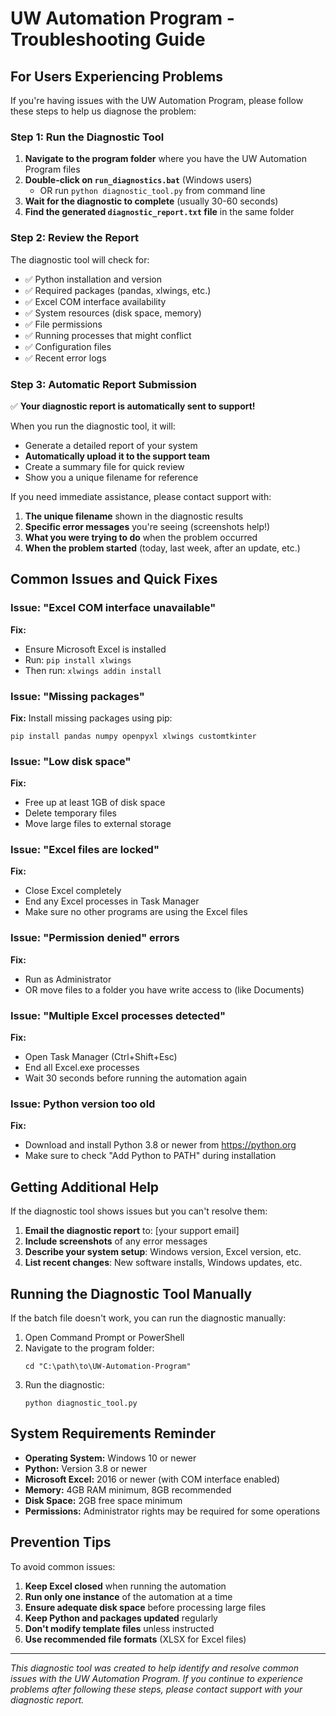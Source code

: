 # UW Automation Program - Troubleshooting Guide

## For Users Experiencing Problems

If you're having issues with the UW Automation Program, please follow these steps to help us diagnose the problem:

### Step 1: Run the Diagnostic Tool

1. **Navigate to the program folder** where you have the UW Automation Program files
2. **Double-click on `run_diagnostics.bat`** (Windows users)
   - OR run `python diagnostic_tool.py` from command line
3. **Wait for the diagnostic to complete** (usually 30-60 seconds)
4. **Find the generated `diagnostic_report.txt` file** in the same folder

### Step 2: Review the Report

The diagnostic tool will check for:
- ✅ Python installation and version
- ✅ Required packages (pandas, xlwings, etc.)
- ✅ Excel COM interface availability
- ✅ System resources (disk space, memory)
- ✅ File permissions
- ✅ Running processes that might conflict
- ✅ Configuration files
- ✅ Recent error logs

### Step 3: Automatic Report Submission

✅ **Your diagnostic report is automatically sent to support!**

When you run the diagnostic tool, it will:
- Generate a detailed report of your system
- **Automatically upload it to the support team**
- Create a summary file for quick review
- Show you a unique filename for reference

If you need immediate assistance, please contact support with:

1. **The unique filename** shown in the diagnostic results
2. **Specific error messages** you're seeing (screenshots help!)
3. **What you were trying to do** when the problem occurred
4. **When the problem started** (today, last week, after an update, etc.)

## Common Issues and Quick Fixes

### Issue: "Excel COM interface unavailable"
**Fix:** 
- Ensure Microsoft Excel is installed
- Run: `pip install xlwings`
- Then run: `xlwings addin install`

### Issue: "Missing packages"
**Fix:** Install missing packages using pip:
```
pip install pandas numpy openpyxl xlwings customtkinter
```

### Issue: "Low disk space"
**Fix:** 
- Free up at least 1GB of disk space
- Delete temporary files
- Move large files to external storage

### Issue: "Excel files are locked"
**Fix:**
- Close Excel completely
- End any Excel processes in Task Manager
- Make sure no other programs are using the Excel files

### Issue: "Permission denied" errors
**Fix:**
- Run as Administrator
- OR move files to a folder you have write access to (like Documents)

### Issue: "Multiple Excel processes detected"
**Fix:**
- Open Task Manager (Ctrl+Shift+Esc)
- End all Excel.exe processes
- Wait 30 seconds before running the automation again

### Issue: Python version too old
**Fix:**
- Download and install Python 3.8 or newer from https://python.org
- Make sure to check "Add Python to PATH" during installation

## Getting Additional Help

If the diagnostic tool shows issues but you can't resolve them:

1. **Email the diagnostic report** to: [your support email]
2. **Include screenshots** of any error messages
3. **Describe your system setup**: Windows version, Excel version, etc.
4. **List recent changes**: New software installs, Windows updates, etc.

## Running the Diagnostic Tool Manually

If the batch file doesn't work, you can run the diagnostic manually:

1. Open Command Prompt or PowerShell
2. Navigate to the program folder:
   ```
   cd "C:\path\to\UW-Automation-Program"
   ```
3. Run the diagnostic:
   ```
   python diagnostic_tool.py
   ```

## System Requirements Reminder

- **Operating System:** Windows 10 or newer
- **Python:** Version 3.8 or newer
- **Microsoft Excel:** 2016 or newer (with COM interface enabled)
- **Memory:** 4GB RAM minimum, 8GB recommended
- **Disk Space:** 2GB free space minimum
- **Permissions:** Administrator rights may be required for some operations

## Prevention Tips

To avoid common issues:

1. **Keep Excel closed** when running the automation
2. **Run only one instance** of the automation at a time
3. **Ensure adequate disk space** before processing large files
4. **Keep Python and packages updated** regularly
5. **Don't modify template files** unless instructed
6. **Use recommended file formats** (XLSX for Excel files)

---

*This diagnostic tool was created to help identify and resolve common issues with the UW Automation Program. If you continue to experience problems after following these steps, please contact support with your diagnostic report.*
